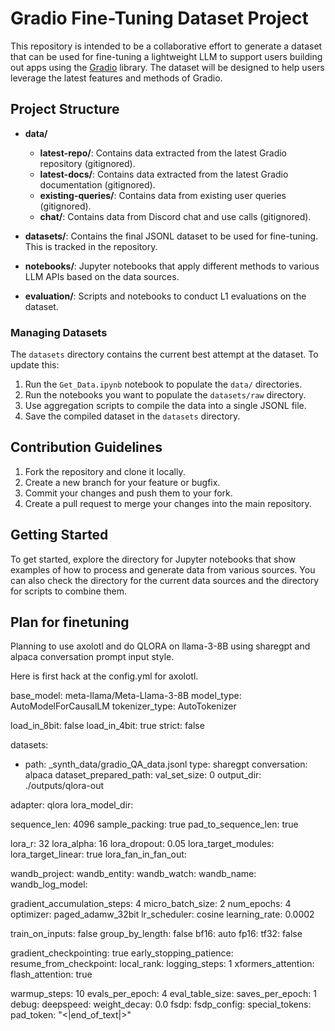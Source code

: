 # Gradio Fine-Tuning Dataset Project

This repository is intended to be a collaborative effort to generate a dataset that can be used for fine-tuning a lightweight LLM to support users building out apps using the [Gradio](https://github.com/gradio-app/gradio) library. The dataset will be designed to help users leverage the latest features and methods of Gradio.

## Project Structure

- **data/**
  - **latest-repo/**: Contains data extracted from the latest Gradio repository (gitignored).
  - **latest-docs/**: Contains data extracted from the latest Gradio documentation (gitignored).
  - **existing-queries/**: Contains data from existing user queries (gitignored).
  - **chat/**: Contains data from Discord chat and use calls (gitignored).

- **datasets/**: Contains the final JSONL dataset to be used for fine-tuning. This is tracked in the repository.

- **notebooks/**: Jupyter notebooks that apply different methods to various LLM APIs based on the data sources.

- **evaluation/**: Scripts and notebooks to conduct L1 evaluations on the dataset.

### Managing Datasets

The `datasets` directory contains the current best attempt at the dataset. To update this:

1. Run the `Get_Data.ipynb` notebook to populate the `data/` directories.
2. Run the notebooks you want to populate the `datasets/raw` directory.
3. Use aggregation scripts to compile the data into a single JSONL file.
4. Save the compiled dataset in the `datasets` directory.

## Contribution Guidelines

1. Fork the repository and clone it locally.
2. Create a new branch for your feature or bugfix.
3. Commit your changes and push them to your fork.
4. Create a pull request to merge your changes into the main repository.

## Getting Started

To get started, explore the  directory for Jupyter notebooks that show examples of how to process and generate data from various sources. You can also check the  directory for the current data sources and the  directory for scripts to combine them.

## Plan for finetuning

Planning to use axolotl and do QLORA on llama-3-8B using sharegpt and alpaca conversation prompt input style.

Here is first hack at the config.yml for axolotl.

base_model: meta-llama/Meta-Llama-3-8B
model_type: AutoModelForCausalLM
tokenizer_type: AutoTokenizer

load_in_8bit: false
load_in_4bit: true
strict: false

datasets:
  - path: _synth_data/gradio_QA_data.jsonl
    type: sharegpt
    conversation: alpaca
dataset_prepared_path:
val_set_size: 0
output_dir: ./outputs/qlora-out

adapter: qlora
lora_model_dir:

sequence_len: 4096
sample_packing: true
pad_to_sequence_len: true

lora_r: 32
lora_alpha: 16
lora_dropout: 0.05
lora_target_modules:
lora_target_linear: true
lora_fan_in_fan_out:

wandb_project:
wandb_entity:
wandb_watch:
wandb_name:
wandb_log_model:

gradient_accumulation_steps: 4
micro_batch_size: 2
num_epochs: 4
optimizer: paged_adamw_32bit
lr_scheduler: cosine
learning_rate: 0.0002

train_on_inputs: false
group_by_length: false
bf16: auto
fp16:
tf32: false

gradient_checkpointing: true
early_stopping_patience:
resume_from_checkpoint:
local_rank:
logging_steps: 1
xformers_attention:
flash_attention: true

warmup_steps: 10
evals_per_epoch: 4
eval_table_size:
saves_per_epoch: 1
debug:
deepspeed:
weight_decay: 0.0
fsdp:
fsdp_config:
special_tokens:
  pad_token: "<|end_of_text|>"